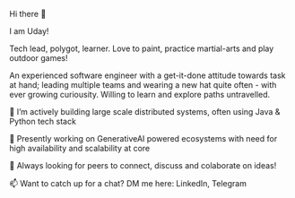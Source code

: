 Hi there 👋

I am Uday!

Tech lead, polygot, learner. Love to paint, practice martial-arts and play outdoor games!

An experienced software engineer with a get-it-done attitude towards task at hand; leading multiple teams and wearing a new hat quite often - with ever growing curiousity. Willing to learn and explore paths untravelled.

🔭 I’m actively building large scale distributed systems, often using Java & Python tech stack

🌱 Presently working on GenerativeAI powered ecosystems with need for high availability and scalability at core

🤔 Always looking for peers to connect, discuss and colaborate on ideas!

📫 Want to catch up for a chat? DM me here: LinkedIn, Telegram

<!---
uday-atwork/uday-atwork is a ✨ special ✨ repository because its `README.md` (this file) appears on your GitHub profile.
You can click the Preview link to take a look at your changes.
--->
